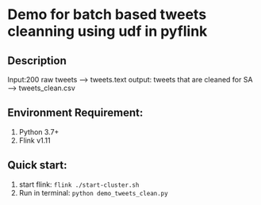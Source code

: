 # Demo for batch based tweets cleanning using udf in pyflink

## Description
Input:200 raw tweets --> tweets.text
output: tweets that are cleaned for SA --> tweets_clean.csv


## Environment Requirement:
1. Python 3.7+
2. Flink v1.11

## Quick start:
1. start flink: `flink ./start-cluster.sh`
2. Run in terminal: `python demo_tweets_clean.py`
